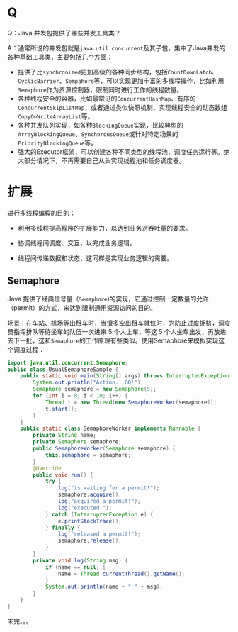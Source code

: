 # Q

Q：Java 并发包提供了哪些并发工具类？

A：通常所说的并发包就是`java.util.concurrent`及其子包，集中了Java并发的各种基础工具类，主要包括几个方面：

- 提供了比`synchronized`更加高级的各种同步结构，包括`CountDownLatch`、`CyclicBarrier`、`Sempahore`等，可以实现更加丰富的多线程操作，比如利用`Semaphore`作为资源控制器，限制同时进行工作的线程数量。
- 各种线程安全的容器，比如最常见的`ConcurrentHashMap`、有序的`ConcurrentSkipListMap`，或者通过类似快照机制，实现线程安全的动态数组`CopyOnWriteArrayList`等。
- 各种并发队列实现，如各种`BlockingQueue`实现，比较典型的`ArrayBlockingQueue`、`SynchorousQueue`或针对特定场景的`PriorityBlockingQueue`等。
- 强大的Executor框架，可以创建各种不同类型的线程池，调度任务运行等。绝大部分情况下，不再需要自己从头实现线程池和任务调度器。



# 扩展

进行多线程编程的目的：

- 利用多线程提高程序的扩展能力，以达到业务对吞吐量的要求。

- 协调线程间调度、交互，以完成业务逻辑。

- 线程间传递数据和状态，这同样是实现业务逻辑的需要。



## Semaphore

Java 提供了经典信号量（`Semaphore`)的实现，它通过控制一定数量的允许（permit）的方式，来达到限制通用资源访问的目的。

场景：在车站、机场等出租车时，当很多空出租车就位时，为防止过度拥挤，调度员指挥排队等待坐车的队伍一次进来 5 个人上车，等这 5 个人坐车出发，再放进去下一批，这和`Semaphore`的工作原理有些类似。使用Semaphore来模拟实现这个调度过程：

```java
import java.util.concurrent.Semaphore;
public class UsualSemaphoreSample {
    public static void main(String[] args) throws InterruptedException {
        System.out.println("Action...GO!");
        Semaphore semaphore = new Semaphore(5);
        for (int i = 0; i < 10; i++) {
            Thread t = new Thread(new SemaphoreWorker(semaphore));
            t.start();
        }
    }
    public static class SemaphoreWorker implements Runnable {
        private String name;
        private Semaphore semaphore;
        public SemaphoreWorker(Semaphore semaphore) {
            this.semaphore = semaphore;
        }
        @Override
        public void run() {
            try {
                log("is waiting for a permit!");
                semaphore.acquire();
                log("acquired a permit!");
                log("executed!");
            } catch (InterruptedException e) {
                e.printStackTrace();
            } finally {
                log("released a permit!");
                semaphore.release();
            }
        }
        private void log(String msg) {
            if (name == null) {
                name = Thread.currentThread().getName();
            }
            System.out.println(name + " " + msg);
        }
    }
}
```



未完。。。